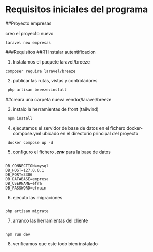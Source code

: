 <h1>Requisitos iniciales del programa</h1>

##Proyecto empresas

creo el proyecto nuevo 
``` shell
laravel new empresas
 ```

###Requisitos
##R1 Instalar autentificacion 

1. Instalamos el paquete laravel/breeze

``` shell
composer require laravel/breeze
 ```

 2. publicar las rutas, vistas y controladores

``` shell
 php artisan breeze:install
 ```
##creara una carpeta nueva vendor/laravel/breeze

3. instalo la herramientas de front (tailwind)

``` shell
 npm install
 ```
4. ejecutamos el servidor de base de datos en el fichero docker-compose.yml
   ubicado en el directorio principal del proyecto

``` shell
 docker compose up -d
 ```

5. configuro el fichero ***.env*** para la base de datos

``` shell

DB_CONNECTION=mysql
DB_HOST=127.0.0.1
DB_PORT=3306
DB_DATABASE=empresa
DB_USERNAME=efra
DB_PASSWORD=efrain

```

6. ejecuto las migraciones

``` shell

php artisan migrate

```

7. arranco las herramientas del cliente 

``` shell

npm run dev

```

8. verificamos que este todo bien instalado

``` shell



```
